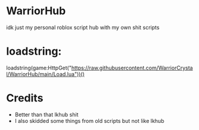 # WarriorHub
idk just my personal roblox script hub with my own shit scripts
# loadstring: 
loadstring(game:HttpGet("https://raw.githubusercontent.com/WarriorCrystal/WarriorHub/main/Load.lua"))()
# Credits
- Better than that lkhub shit
- I also skidded some things from old scripts but not like lkhub

